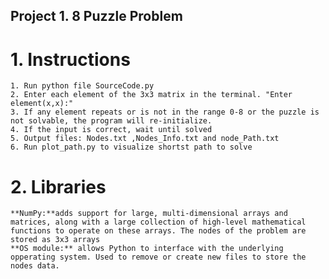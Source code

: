 ## Project 1. 8 Puzzle Problem

# 1. Instructions
	1. Run python file SourceCode.py
	2. Enter each element of the 3x3 matrix in the terminal. "Enter element(x,x):"
	3. If any element repeats or is not in the range 0-8 or the puzzle is not solvable, the program will re-initialize.
	4. If the input is correct, wait until solved
	5. Output files: Nodes.txt ,Nodes_Info.txt and node_Path.txt
	6. Run plot_path.py to visualize shortst path to solve
# 2. Libraries
	**NumPy:**adds support for large, multi-dimensional arrays and matrices, along with a large collection of high-level mathematical functions to operate on these arrays. The nodes of the problem are stored as 3x3 arrays
	**OS module:** allows Python to interface with the underlying opperating system. Used to remove or create new files to store the nodes data.
